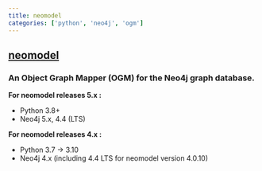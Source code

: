 ```yaml
---
title: neomodel
categories: ['python', 'neo4j', 'ogm']
---
```

## [neomodel](https://github.com/neo4j-contrib/neomodel)

### An Object Graph Mapper (OGM) for the Neo4j graph database.


**For neomodel releases 5.x :**

-   Python 3.8+
-   Neo4j 5.x, 4.4 (LTS)

**For neomodel releases 4.x :**

-   Python 3.7 -\> 3.10
-   Neo4j 4.x (including 4.4 LTS for neomodel version 4.0.10)
